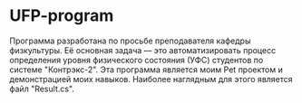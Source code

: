 # UFP-program
  Программа разработана по просьбе преподавателя кафедры физкультуры. Её основная задача — это автоматизировать процесс определения уровня физического состояния (УФС)
студентов по системе "Контрэкс-2".
  Эта программа является моим Pet проектом и демонстрацией моих навыков. Наиболее наглядным для этого является файл "Result.cs".
